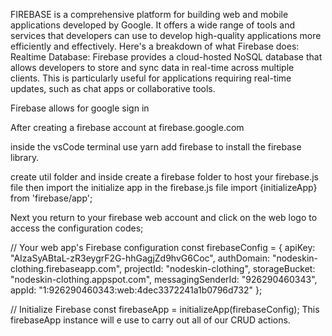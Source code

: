 FIREBASE is a comprehensive platform for building web and mobile applications developed by Google. It offers a wide range of tools and services that developers can use to develop high-quality applications more efficiently and effectively.
Here's a breakdown of what Firebase does:
Realtime Database: Firebase provides a cloud-hosted NoSQL database that allows developers to store and sync data in real-time across multiple clients. This is particularly useful for applications requiring real-time updates, such as chat apps or collaborative tools.

Firebase allows for google sign in

After creating a firebase account at firebase.google.com

inside the vsCode terminal use yarn add firebase to install the firebase library.

 create util folder and inside create a firebase folder to host your firebase.js file
then import the initialize app in the firebase.js file
import {initializeApp} from 'firebase/app';

Next you return to your firebase web account and click on the web logo to access the configuration codes;

// Your web app's Firebase configuration
const firebaseConfig = {
  apiKey: "AIzaSyABtaL-zR3eygrF2G-hhGagjZd9hvG6Coc",
  authDomain: "nodeskin-clothing.firebaseapp.com",
  projectId: "nodeskin-clothing",
  storageBucket: "nodeskin-clothing.appspot.com",
  messagingSenderId: "926290460343",
  appId: "1:926290460343:web:4dec3372241a1b0796d732"
};

// Initialize Firebase
const firebaseApp = initializeApp(firebaseConfig);
This firebaseApp instance will e use to carry out all of our CRUD actions.




 